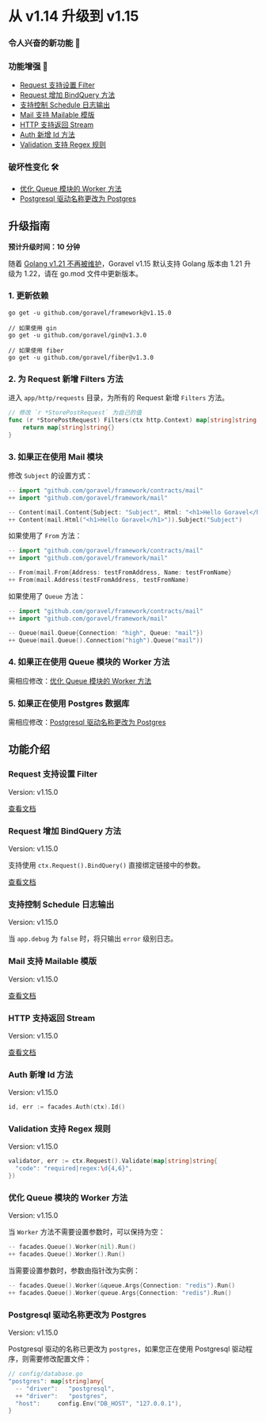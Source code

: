 # 从 v1.14 升级到 v1.15

### 令人兴奋的新功能 🎉

### 功能增强 🚀

- [Request 支持设置 Filter](#request-支持设置-filter)
- [Request 增加 BindQuery 方法](#request-增加-bindquery-方法)
- [支持控制 Schedule 日志输出](#支持控制-schedule-日志输出)
- [Mail 支持 Mailable 模版](#mail-支持-mailable-模版)
- [HTTP 支持返回 Stream](#http-支持返回-stream)
- [Auth 新增 Id 方法](#auth-新增-id-方法)
- [Validation 支持 Regex 规则](#validation-支持-regex-规则)

### 破坏性变化 🛠

- [优化 Queue 模块的 Worker 方法](#优化-queue-模块的-worker-方法)
- [Postgresql 驱动名称更改为 Postgres](#postgresql-驱动名称更改为-postgres)

## 升级指南

**预计升级时间：10 分钟**

随着 [Golang v1.21 不再被维护](https://endoflife.date/go)，Goravel v1.15 默认支持 Golang 版本由 1.21 升级为 1.22，请在 go.mod 文件中更新版本。

### 1. 更新依赖

```
go get -u github.com/goravel/framework@v1.15.0

// 如果使用 gin
go get -u github.com/goravel/gin@v1.3.0

// 如果使用 fiber
go get -u github.com/goravel/fiber@v1.3.0
```

### 2. 为 Request 新增 Filters 方法

进入 `app/http/requests` 目录，为所有的 Request 新增 `Filters` 方法。

```go
// 修改 `r *StorePostRequest` 为自己的值
func (r *StorePostRequest) Filters(ctx http.Context) map[string]string {
	return map[string]string{}
}
```

### 3. 如果正在使用 Mail 模块

修改 `Subject` 的设置方式：

```go
-- import "github.com/goravel/framework/contracts/mail"
++ import "github.com/goravel/framework/mail"

-- Content(mail.Content{Subject: "Subject", Html: "<h1>Hello Goravel</h1>"})
++ Content(mail.Html("<h1>Hello Goravel</h1>")).Subject("Subject")
```

如果使用了 `From` 方法：

```go
-- import "github.com/goravel/framework/contracts/mail"
++ import "github.com/goravel/framework/mail"

-- From(mail.From{Address: testFromAddress, Name: testFromName}
++ From(mail.Address(testFromAddress, testFromName)
```

如果使用了 `Queue` 方法：

```go
-- import "github.com/goravel/framework/contracts/mail"
++ import "github.com/goravel/framework/mail"

-- Queue(mail.Queue{Connection: "high", Queue: "mail"})
++ Queue(mail.Queue().Connection("high").Queue("mail"))
```

### 4. 如果正在使用 Queue 模块的 Worker 方法

需相应修改：[优化 Queue 模块的 Worker 方法](#优化-queue-模块的-worker-方法)

### 5. 如果正在使用 Postgres 数据库

需相应修改：[Postgresql 驱动名称更改为 Postgres](#postgresql-驱动名称更改为-postgres)

## 功能介绍

### Request 支持设置 Filter

Version: v1.15.0

[查看文档](../the-basics/validation.md#过滤输入数据)

### Request 增加 BindQuery 方法

Version: v1.15.0

支持使用 `ctx.Request().BindQuery()` 直接绑定链接中的参数。

[查看文档](../the-basics/request.md#绑定-query)

### 支持控制 Schedule 日志输出

Version: v1.15.0

当 `app.debug` 为 `false` 时，将只输出 `error` 级别日志。

### Mail 支持 Mailable 模版

Version: v1.15.0

[查看文档](../mail/sending.md#使用-mailable-模版)

### HTTP 支持返回 Stream

Version: v1.15.0

[查看文档](../the-basics/response.md#返回-stream)

### Auth 新增 Id 方法

Version: v1.15.0

```go
id, err := facades.Auth(ctx).Id()
```

### Validation 支持 Regex 规则

Version: v1.15.0

```go
validator, err := ctx.Request().Validate(map[string]string{
  "code": "required|regex:\d{4,6}",
})
```

### 优化 Queue 模块的 Worker 方法

Version: v1.15.0

当 `Worker` 方法不需要设置参数时，可以保持为空：

```go
-- facades.Queue().Worker(nil).Run()
++ facades.Queue().Worker().Run()
```

当需要设置参数时，参数由指针改为实例：

```go
-- facades.Queue().Worker(&queue.Args{Connection: "redis").Run()
++ facades.Queue().Worker(queue.Args{Connection: "redis").Run()
```

### Postgresql 驱动名称更改为 Postgres

Version: v1.15.0

Postgresql 驱动的名称已更改为 `postgres`，如果您正在使用 Postgresql 驱动程序，则需要修改配置文件：

```go
// config/database.go
"postgres": map[string]any{
  -- "driver":   "postgresql",
  ++ "driver":   "postgres",
  "host":     config.Env("DB_HOST", "127.0.0.1"),
}
```
